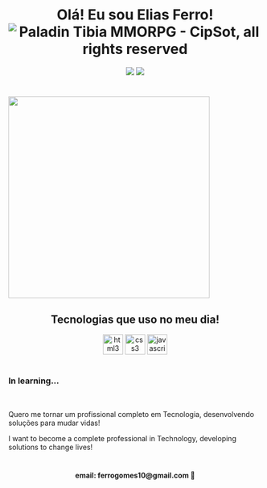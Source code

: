 <div align="center">
    <h1> Olá! Eu sou Elias Ferro!
    <img src="https://static.wikia.nocookie.net/tibia/images/8/89/Dark_Paladin.gif/revision/latest/thumbnail/width/80/height/80?cb=20190829144842&path-prefix=en" alt="Paladin Tibia MMORPG - CipSot, all rights reserved"></h1>
    <a href="https://www.instagram.com/_eliasferro_/" target="_blank">
    <img src="https://img.shields.io/badge/Instagram-E4405F?style=for-the-badge&logo=instagram&logoColor=white"></a>
    <a href="https://www.linkedin.com/in/elias-ferro-444a14267/" target="_blank">
    <img src="https://img.shields.io/badge/LinkedIn-0077B5?style=for-the-badge&logo=linkedin&logoColor=white"></a>
<h1></h1>
</div>

<div style="display: inline-block" align="center">
    <img heigth="280" width="400" src="https://github-readme-stats.vercel.app/api?username=Elias-Ferro&show_icons=true&theme=dark">
</div>

<div align="center">
    <h2>Tecnologias que uso no meu dia!</h2>
    <div style="display: inline_block">
        <img heigth="30" width="40" alt="html3" src="https://cdn.jsdelivr.net/gh/devicons/devicon/icons/html5/html5-plain-wordmark.svg" />
        <img heigth="30" width="40" alt="css3" src="https://cdn.jsdelivr.net/gh/devicons/devicon/icons/css3/css3-plain-wordmark.svg" />
        <img heigth="20" width="40" alt="javascript" src="https://cdn.jsdelivr.net/gh/devicons/devicon/icons/javascript/javascript-plain.svg" />
    </div>
</div>
<h1></h1>
<div>
    <h3>In learning...</h3><br/>
    <p>Quero me tornar um profissional completo em Tecnologia, desenvolvendo soluções para mudar vidas!</p>
    <p>I want to become a complete professional in Technology, developing solutions to change lives!</p>
</div>

<h1></h1>
<h4 align="center">email: ferrogomes10@gmail.com 📧</h4>
